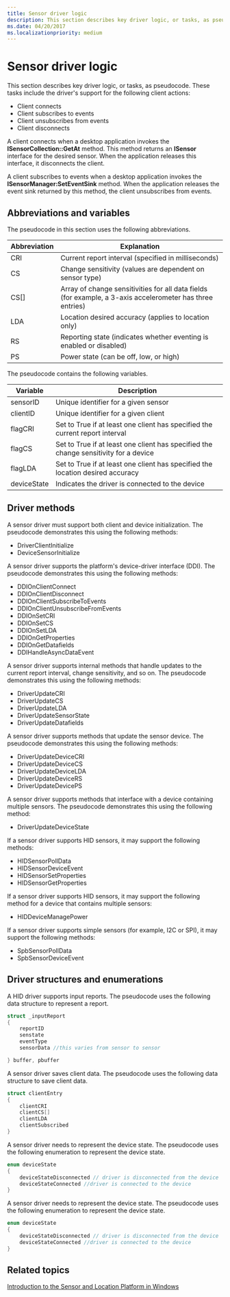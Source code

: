```yaml
---
title: Sensor driver logic
description: This section describes key driver logic, or tasks, as pseudocode.
ms.date: 04/20/2017
ms.localizationpriority: medium
---
```


# Sensor driver logic

This section describes key driver logic, or tasks, as pseudocode. These tasks include the driver's support for the following client actions:

- Client connects
- Client subscribes to events
- Client unsubscribes from events
- Client disconnects

A client connects when a desktop application invokes the **ISensorCollection::GetAt** method. This method returns an **ISensor** interface for the desired sensor. When the application releases this interface, it disconnects the client.

A client subscribes to events when a desktop application invokes the **ISensorManager:SetEventSink** method. When the application releases the event sink returned by this method, the client unsubscribes from events.

## Abbreviations and variables

The pseudocode in this section uses the following abbreviations.

| Abbreviation | Explanation                                                                                               |
|--------------|-----------------------------------------------------------------------------------------------------------|
| CRI          | Current report interval (specified in milliseconds)                                                       |
| CS           | Change sensitivity (values are dependent on sensor type)                                                  |
| CS\[\]       | Array of change sensitivities for all data fields (for example, a 3-axis accelerometer has three entries) |
| LDA          | Location desired accuracy (applies to location only)                                                      |
| RS           | Reporting state (indicates whether eventing is enabled or disabled)                                       |
| PS           | Power state (can be off, low, or high)                                                                    |

The pseudocode contains the following variables.

| Variable    | Description                                                                          |
|-------------|--------------------------------------------------------------------------------------|
| sensorID    | Unique identifier for a given sensor                                                 |
| clientID    | Unique identifier for a given client                                                 |
| flagCRI     | Set to True if at least one client has specified the current report interval         |
| flagCS      | Set to True if at least one client has specified the change sensitivity for a device |
| flagLDA     | Set to True if at least one client has specified the location desired accuracy       |
| deviceState | Indicates the driver is connected to the device                                      |

## Driver methods

A sensor driver must support both client and device initialization. The pseudocode demonstrates this using the following methods:

- DriverClientInitialize
- DeviceSensorInitialize

A sensor driver supports the platform's device-driver interface (DDI). The pseudocode demonstrates this using the following methods:

- DDIOnClientConnect
- DDIOnClientDisconnect
- DDIOnClientSubscribeToEvents
- DDIOnClientUnsubscribeFromEvents
- DDIOnSetCRI
- DDIOnSetCS
- DDIOnSetLDA
- DDIOnGetProperties
- DDIOnGetDatafields
- DDIHandleAsyncDataEvent

A sensor driver supports internal methods that handle updates to the current report interval, change sensitivity, and so on. The pseudocode demonstrates this using the following methods:

- DriverUpdateCRI
- DriverUpdateCS
- DriverUpdateLDA
- DriverUpdateSensorState
- DriverUpdateDatafields

A sensor driver supports methods that update the sensor device. The pseudocode demonstrates this using the following methods:

- DriverUpdateDeviceCRI
- DriverUpdateDeviceCS
- DriverUpdateDeviceLDA
- DriverUpdateDeviceRS
- DriverUpdateDevicePS

A sensor driver supports methods that interface with a device containing multiple sensors. The pseudocode demonstrates this using the following method:

- DriverUpdateDeviceState

If a sensor driver supports HID sensors, it may support the following methods:

- HIDSensorPollData
- HIDSensorDeviceEvent
- HIDSensorSetProperties
- HIDSensorGetProperties

If a sensor driver supports HID sensors, it may support the following method for a device that contains multiple sensors:

- HIDDeviceManagePower

If a sensor driver supports simple sensors (for example, I2C or SPI), it may support the following methods:

- SpbSensorPollData
- SpbSensorDeviceEvent

## Driver structures and enumerations

A HID driver supports input reports. The pseudocode uses the following data structure to represent a report.

```cpp
struct _inputReport
{
    reportID
    senstate
    eventType
    sensorData //this varies from sensor to sensor

} buffer, pbuffer
```

A sensor driver saves client data. The pseudocode uses the following data structure to save client data.

```cpp
struct clientEntry
{
    clientCRI
    clientCS[]
    clientLDA
    clientSubscribed
}
```

A sensor driver needs to represent the device state. The pseudocode uses the following enumeration to represent the device state.

```cpp
enum deviceState
{
    deviceStateDisconnected // driver is disconnected from the device
    deviceStateConnected //driver is connected to the device
}
```

A sensor driver needs to represent the device state. The pseudocode uses the following enumeration to represent the device state.

```cpp
enum deviceState
{
    deviceStateDisconnected // driver is disconnected from the device
    deviceStateConnected //driver is connected to the device
}
```

## Related topics

[Introduction to the Sensor and Location Platform in Windows](./index.md)
